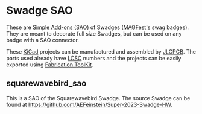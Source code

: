 # Swadge SAO

These are [Simple Add-ons (SAO)](https://hackaday.io/project/52950-shitty-add-ons/log/159806-introducing-the-shitty-add-on-v169bis-standard) of Swadges ([MAGFest's](https://www.magfest.org/) swag badges). They are meant to decorate full size Swadges, but can be used on any badge with a SAO connector.

These [KiCad](https://www.kicad.org/) projects can be manufactured and assembled by [JLCPCB](https://jlcpcb.com/). The parts used already have [LCSC](https://www.lcsc.com/) numbers and the projects can be easily exported using [Fabrication ToolKit](https://github.com/bennymeg/JLC-Plugin-for-KiCad).


## squarewavebird_sao

This is a SAO of the Squarewavebird Swadge. The source Swadge can be found at https://github.com/AEFeinstein/Super-2023-Swadge-HW.